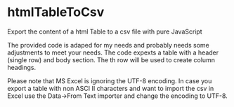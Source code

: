 # htmlTableToCsv
Export the content of a html Table to a csv file with pure JavaScript

The provided code is adaped for my needs and probably needs some adjustments to meet your needs. The code expexts a table with a header <thead> (single row) and body <tbody> section. The th row will be used to create column headings.

Please note that MS Excel is ignoring the UTF-8 encoding. In case you export a table with non ASCI II characters and want to import the csv in Excel use the Data->From Text importer and change the encoding to UTF-8.
